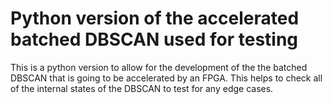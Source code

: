 # Python version of the accelerated batched DBSCAN used for testing

This is a python version to allow for the development of the the batched DBSCAN
that is going to be accelerated by an FPGA.
This helps to check all of the internal states of the DBSCAN to test for any edge cases.

